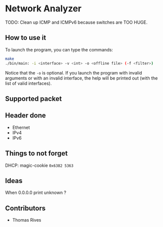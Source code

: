 # Network Analyzer

TODO: Clean up ICMP and ICMPv6 because switches are TOO HUGE.

## How to use it

To launch the program, you can type the commands:

```bash
make
./bin/main: -i <interface> -v <int> -o <offline file> (-f <filter>)
```

Notice that the `-o` is optional. If you launch the program with invalid arguments or with an invalid interface, the help will be printed out (with the list of valid interfaces).

## Supported packet

## Header done
- Ethernet
- IPv4
- IPv6

## Things to not forget

DHCP: magic-cookie `0x6382 5363`

## Ideas

When 0.0.0.0 print unknown ?

## Contributors
- Thomas Rives
